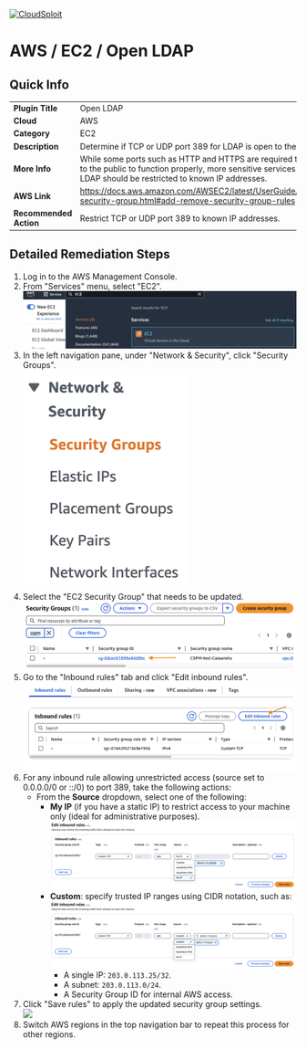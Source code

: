 [![CloudSploit](https://cloudsploit.com/img/logo-new-big-text-100.png "CloudSploit")](https://cloudsploit.com)

# AWS / EC2 / Open LDAP

## Quick Info

| | |
|-|-|
| **Plugin Title** | Open LDAP |
| **Cloud** | AWS |
| **Category** | EC2 |
| **Description** | Determine if TCP or UDP port 389 for LDAP is open to the public. |
| **More Info** | While some ports such as HTTP and HTTPS are required to be open to the public to function properly, more sensitive services such as LDAP should be restricted to known IP addresses. |
| **AWS Link** | https://docs.aws.amazon.com/AWSEC2/latest/UserGuide/changing-security-group.html#add-remove-security-group-rules |
| **Recommended Action** | Restrict TCP or UDP port 389 to known IP addresses. |

## Detailed Remediation Steps
1. Log in to the AWS Management Console.
2. From "Services" menu, select "EC2". </br> <img src="/resources/aws/ec2/open-ldap/step2.png"/>
3. In the left navigation pane, under "Network & Security", click "Security Groups".</br> <img src="/resources/aws/ec2/open-ldap/step3.png"/>
4. Select the "EC2 Security Group" that needs to be updated. </br> <img src="/resources/aws/ec2/open-ldap/step4.png"/>   
5. Go to the "Inbound rules" tab and click "Edit inbound rules".</br> <img src="/resources/aws/ec2/open-ldap/step5.png"/>
6. For any inbound rule allowing unrestricted access (source set to 0.0.0.0/0 or ::/0) to port 389, take the following actions:
   * From the **Source** dropdown, select one of the following:
     * **My IP** (if you have a static IP) to restrict access to your machine only (ideal for administrative purposes).</br> <img src="/resources/aws/ec2/open-ldap/step6-1.png"/> 
     * **Custom**: specify trusted IP ranges using CIDR notation, such as:</br> <img src="/resources/aws/ec2/open-ldap/step6-2.png"/> 
       * A single IP: `203.0.113.25/32`.
       * A subnet: `203.0.113.0/24`.
       * A Security Group ID for internal AWS access.
7. Click "Save rules" to apply the updated security group settings. </br> <img src="/resources/aws/ec2/open-ldap/step7.png"/>
8. Switch AWS regions in the top navigation bar to repeat this process for other regions.
